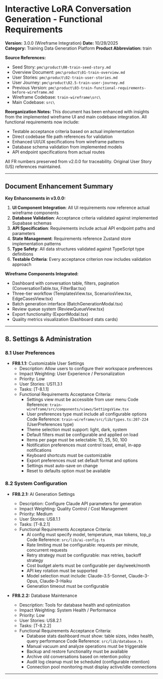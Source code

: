 # Interactive LoRA Conversation Generation - Functional Requirements
**Version:** 3.0.0 (Wireframe Integration)
**Date:** 10/28/2025  
**Category:** Training Data Generation Platform
**Product Abbreviation:** train

**Source References:**
- Seed Story: `pmc\product\00-train-seed-story.md`
- Overview Document: `pmc\product\01-train-overview.md`
- User Stories: `pmc\product\02-train-user-stories.md`
- User Journey: `pmc\product\02.5-train-user-journey.md`
- Previous Version: `pmc\product\03-train-functional-requirements-before-wireframe.md`
- Wireframe Codebase: `train-wireframe\src\`
- Main Codebase: `src\`

**Reorganization Notes:**
This document has been enhanced with insights from the implemented wireframe UI and main codebase integration. All functional requirements now include:
- Testable acceptance criteria based on actual implementation
- Direct codebase file path references for validation
- Enhanced UI/UX specifications from wireframe patterns
- Database schema validation from implemented models
- API endpoint specifications from actual routes

All FR numbers preserved from v2.0.0 for traceability. Original User Story (US) references maintained.

---

## Document Enhancement Summary

**Key Enhancements in v3.0.0:**
1. **UI Component Integration**: All UI requirements now reference actual wireframe components
2. **Database Validation**: Acceptance criteria validated against implemented Supabase schemas  
3. **API Specification**: Requirements include actual API endpoint paths and parameters
4. **State Management**: Requirements reference Zustand store implementation patterns
5. **Type Safety**: All data structures validated against TypeScript type definitions
6. **Testable Criteria**: Every acceptance criterion now includes validation approach

**Wireframe Components Integrated:**
- Dashboard with conversation table, filters, pagination (ConversationTable.tsx, FilterBar.tsx)
- Three-tier workflow (TemplatesView.tsx, ScenariosView.tsx, EdgeCasesView.tsx)
- Batch generation interface (BatchGenerationModal.tsx)
- Review queue system (ReviewQueueView.tsx)
- Export functionality (ExportModal.tsx)
- Quality metrics visualization (Dashboard stats cards)

---


## 8. Settings & Administration

### 8.1 User Preferences

- **FR8.1.1:** Customizable User Settings
  * Description: Allow users to configure their workspace preferences
  * Impact Weighting: User Experience / Personalization
  * Priority: Low
  * User Stories: US11.3.1
  * Tasks: [T-8.1.1]
  * Functional Requirements Acceptance Criteria:
    - Settings view must be accessible from user menu
      Code Reference: `train-wireframe/src/components/views/SettingsView.tsx`
    - User preferences type must include all configurable options
      Code Reference: `train-wireframe/src/lib/types.ts:207-224` (UserPreferences type)
    - Theme selection must support: light, dark, system
    - Default filters must be configurable and applied on load
    - Items per page must be selectable: 10, 25, 50, 100
    - Notification preferences must control toast, email, in-app notifications
    - Keyboard shortcuts must be customizable
    - Export preferences must set default format and options
    - Settings must auto-save on change
    - Reset to defaults option must be available

### 8.2 System Configuration

- **FR8.2.1:** AI Generation Settings
  * Description: Configure Claude API parameters for generation
  * Impact Weighting: Quality Control / Cost Management
  * Priority: Medium
  * User Stories: US8.1.1
  * Tasks: [T-8.2.1]
  * Functional Requirements Acceptance Criteria:
    - AI config must specify model, temperature, max tokens, top_p
      Code Reference: `src/lib/ai-config.ts`
    - Rate limiting must be configurable: requests per minute, concurrent requests
    - Retry strategy must be configurable: max retries, backoff strategy
    - Cost budget alerts must be configurable per day/week/month
    - API key rotation must be supported
    - Model selection must include: Claude-3.5-Sonnet, Claude-3-Opus, Claude-3-Haiku
    - Generation timeout must be configurable

- **FR8.2.2:** Database Maintenance
  * Description: Tools for database health and optimization
  * Impact Weighting: System Health / Performance
  * Priority: Low
  * User Stories: US8.2.1
  * Tasks: [T-8.2.2]
  * Functional Requirements Acceptance Criteria:
    - Database stats dashboard must show: table sizes, index health, query performance
      Code Reference: `src/lib/database.ts`
    - Manual vacuum and analyze operations must be triggerable
    - Backup and restore functionality must be available
    - Archive old conversations based on retention policy
    - Audit log cleanup must be scheduled (configurable retention)
    - Connection pool monitoring must display active/idle connections

---
